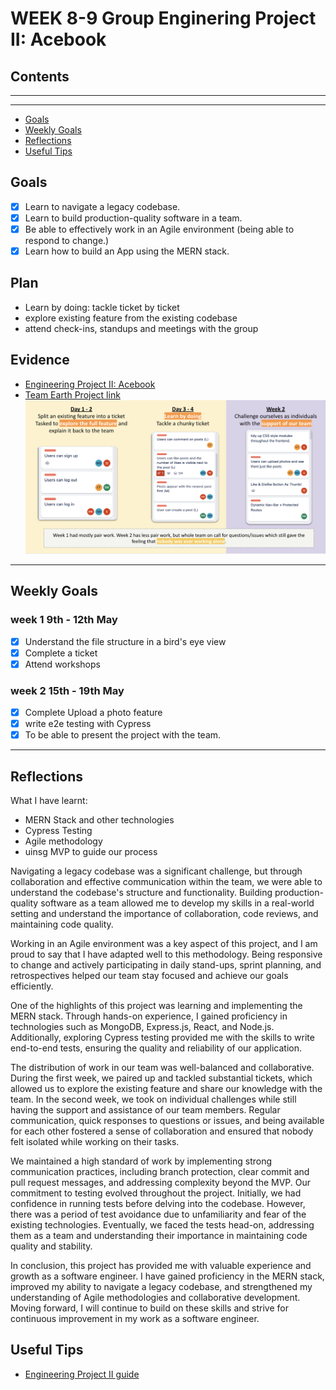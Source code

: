 # WEEK 8-9 Group Enginering Project II: Acebook

## Contents

---
---

* [Goals](#weekly-goals)
* [Weekly Goals](#weekly-goals)
* [Reflections](#reflections)
* [Useful Tips](#useful-tips)

## Goals

* [x] Learn to navigate a legacy codebase.
* [x] Learn to build production-quality software in a team.
* [x] Be able to effectively work in an Agile environment (being able to respond to change.)
* [x] Learn how to build an App using the MERN stack.

## Plan

* Learn by doing: tackle ticket by ticket
* explore existing feature from the existing codebase
* attend check-ins, standups and meetings with the group

## Evidence

* [Engineering Project II: Acebook](https://github.com/maddc0de/acebook)
* [Team Earth Project link](https://github.com/siqbal181/acebook-mern-template)
![my group's approach at distributing work](some-tickets-from-trelloboard.png)

---

## Weekly Goals

### week 1 9th - 12th May

* [x] Understand the file structure in a bird's eye view
* [x] Complete a ticket
* [x] Attend workshops

### week 2 15th - 19th May

* [x] Complete Upload a photo feature
* [x] write e2e testing with Cypress
* [x] To be able to present the project with the team.

---

## Reflections

What I have learnt:

* MERN Stack and other technologies
* Cypress Testing
* Agile methodology
* uinsg MVP to guide our process

Navigating a legacy codebase was a significant challenge, but through collaboration and effective communication within the team, we were able to understand the codebase's structure and functionality. Building production-quality software as a team allowed me to develop my skills in a real-world setting and understand the importance of collaboration, code reviews, and maintaining code quality.

Working in an Agile environment was a key aspect of this project, and I am proud to say that I have adapted well to this methodology. Being responsive to change and actively participating in daily stand-ups, sprint planning, and retrospectives helped our team stay focused and achieve our goals efficiently.

One of the highlights of this project was learning and implementing the MERN stack. Through hands-on experience, I gained proficiency in technologies such as MongoDB, Express.js, React, and Node.js. Additionally, exploring Cypress testing provided me with the skills to write end-to-end tests, ensuring the quality and reliability of our application.

The distribution of work in our team was well-balanced and collaborative. During the first week, we paired up and tackled substantial tickets, which allowed us to explore the existing feature and share our knowledge with the team. In the second week, we took on individual challenges while still having the support and assistance of our team members. Regular communication, quick responses to questions or issues, and being available for each other fostered a sense of collaboration and ensured that nobody felt isolated while working on their tasks.

We maintained a high standard of work by implementing strong communication practices, including branch protection, clear commit and pull request messages, and addressing complexity beyond the MVP. Our commitment to testing evolved throughout the project. Initially, we had confidence in running tests before delving into the codebase. However, there was a period of test avoidance due to unfamiliarity and fear of the existing technologies. Eventually, we faced the tests head-on, addressing them as a team and understanding their importance in maintaining code quality and stability.

In conclusion, this project has provided me with valuable experience and growth as a software engineer. I have gained proficiency in the MERN stack, improved my ability to navigate a legacy codebase, and strengthened my understanding of Agile methodologies and collaborative development. Moving forward, I will continue to build on these skills and strive for continuous improvement in my work as a software engineer.

## Useful Tips

* [Engineering Project II guide](https://github.com/makersacademy/engineering-project-2)
